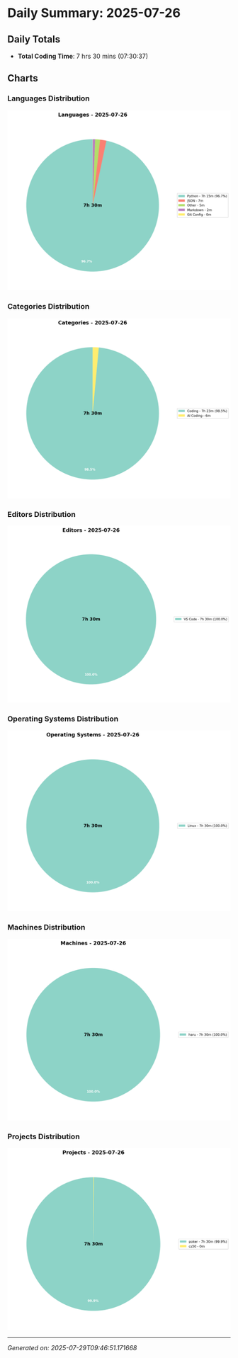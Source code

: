# Daily Summary: 2025-07-26

## Daily Totals
- **Total Coding Time**: 7 hrs 30 mins (07:30:37)

## Charts

### Languages Distribution
![Languages](/charts/languages_-_2025-07-26.png)

### Categories Distribution
![Categories](/charts/categories_-_2025-07-26.png)

### Editors Distribution
![Editors](/charts/editors_-_2025-07-26.png)

### Operating Systems Distribution
![Operating Systems](/charts/operating_systems_-_2025-07-26.png)

### Machines Distribution
![Machines](/charts/machines_-_2025-07-26.png)

### Projects Distribution
![Projects](/charts/projects_-_2025-07-26.png)

---
*Generated on: 2025-07-29T09:46:51.171668*
